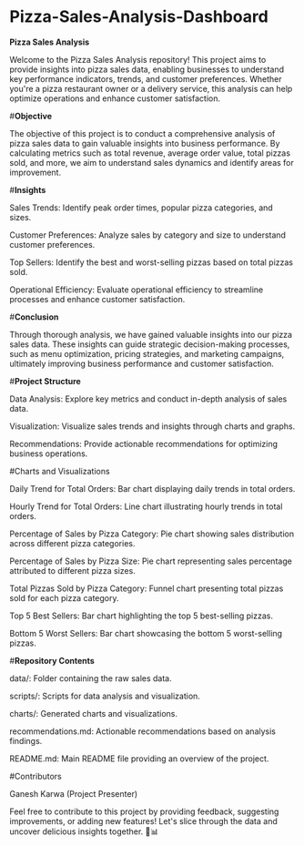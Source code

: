 # Pizza-Sales-Analysis-Dashboard

**Pizza Sales Analysis**

Welcome to the Pizza Sales Analysis repository! This project aims to provide insights into pizza sales data, enabling businesses to understand key performance indicators, trends, and customer preferences. Whether you're a pizza restaurant owner or a delivery service, this analysis can help optimize operations and enhance customer satisfaction.

#**Objective**

The objective of this project is to conduct a comprehensive analysis of pizza sales data to gain valuable insights into business performance. By calculating metrics such as total revenue, average order value, total pizzas sold, and more, we aim to understand sales dynamics and identify areas for improvement.

#**Insights**

Sales Trends: Identify peak order times, popular pizza categories, and sizes.

Customer Preferences: Analyze sales by category and size to understand customer preferences.

Top Sellers: Identify the best and worst-selling pizzas based on total pizzas sold.

Operational Efficiency: Evaluate operational efficiency to streamline processes and enhance customer satisfaction.

#**Conclusion**

Through thorough analysis, we have gained valuable insights into our pizza sales data. These insights can guide strategic decision-making processes, such as menu optimization, pricing strategies, and marketing campaigns, ultimately improving business performance and customer satisfaction.

#**Project Structure**

Data Analysis: Explore key metrics and conduct in-depth analysis of sales data.

Visualization: Visualize sales trends and insights through charts and graphs.

Recommendations: Provide actionable recommendations for optimizing business operations.

#Charts and Visualizations

Daily Trend for Total Orders: Bar chart displaying daily trends in total orders.

Hourly Trend for Total Orders: Line chart illustrating hourly trends in total orders.

Percentage of Sales by Pizza Category: Pie chart showing sales distribution across different pizza categories.

Percentage of Sales by Pizza Size: Pie chart representing sales percentage attributed to different pizza sizes.

Total Pizzas Sold by Pizza Category: Funnel chart presenting total pizzas sold for each pizza category.

Top 5 Best Sellers: Bar chart highlighting the top 5 best-selling pizzas.

Bottom 5 Worst Sellers: Bar chart showcasing the bottom 5 worst-selling pizzas.

#**Repository Contents**

data/: Folder containing the raw sales data.

scripts/: Scripts for data analysis and visualization.

charts/: Generated charts and visualizations.

recommendations.md: Actionable recommendations based on analysis findings.

README.md: Main README file providing an overview of the project.


#Contributors

Ganesh Karwa (Project Presenter)

Feel free to contribute to this project by providing feedback, suggesting improvements, or adding new features! Let's slice through the data and uncover delicious insights together. 🍕📊
